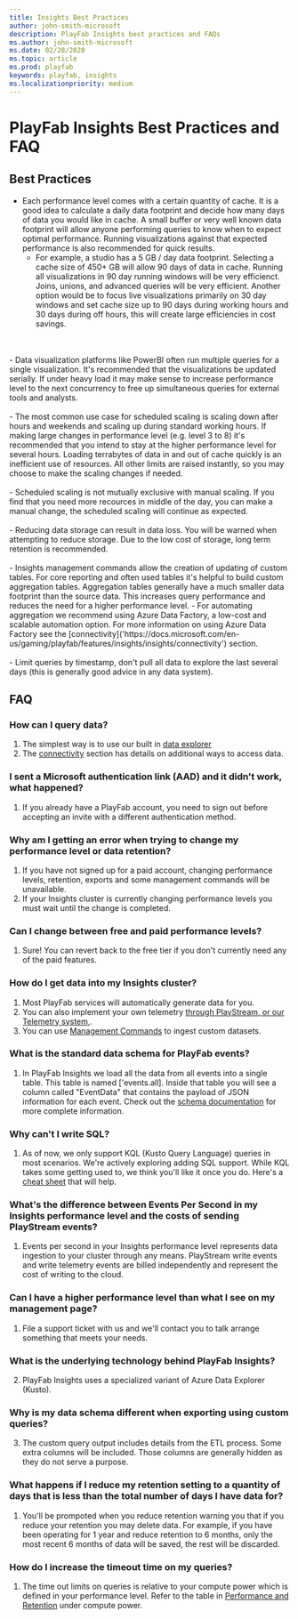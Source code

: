 ```yaml
---
title: Insights Best Practices
author: john-smith-microsoft
description: PlayFab Insights best practices and FAQs
ms.author: john-smith-microsoft
ms.date: 02/28/2020
ms.topic: article
ms.prod: playfab
keywords: playfab, insights
ms.localizationpriority: medium
---
```


# PlayFab Insights Best Practices and FAQ

## Best Practices 
- Each performance level comes with a certain quantity of cache. It is a good idea to calculate a daily data footprint and decide how many days of data you would like in cache. A small buffer or very well known data footprint will allow anyone performing queries to know when to expect optimal performance. Running visualizations against that expected performance is also recommended for quick results.
  - For example, a studio has a 5 GB / day data footprint. Selecting a cache size of 450+ GB will allow 90 days of data in cache. Running all visualizations in 90 day running windows will be very efficienct. Joins, unions, and advanced queries will be very efficient. Another option would be to focus live visualizations primarily on 30 day windows and set cache size up to 90 days during working hours and 30 days during off hours, this will create large efficiencies in cost savings.
 <br>
  <br>
 - Data visualization platforms like PowerBI often run multiple queries for a single visualization. It's recommended that the visualizations be updated serially. If under heavy load it may make sense to increase performance level to the next concurrency to free up simultaneous queries for external tools and analysts. 
   <br>
  <br>
- The most common use case for scheduled scaling is scaling down after hours and weekends and scaling up during standard working hours. If making large changes in performance level (e.g. level 3 to 8) it's recommended that you intend to stay at the higher performance level for several hours. Loading terrabytes of data in and out of cache quickly is an inefficient use of resources. All other limits are raised instantly, so you may choose to make the scaling changes if needed.
   <br>
  <br>
- Scheduled scaling is not mutually exclusive with manual scaling. If you find that you need more recources in middle of the day, you can make a manual change, the scheduled scaling will continue as expected. 
 <br>
  <br>
- Reducing data storage can result in data loss. You will be warned when attempting to reduce storage. Due to the low cost of storage, long term retention is recommended. 
 <br>
  <br>
- Insights management commands allow the creation of updating of custom tables. For core reporting and often used tables it's helpful to build custom aggregation tables. Aggregation tables generally have a much smaller data footprint than the source data. This increases query performance and reduces the need for a higher performance level. 
  - For automating aggregation we recommend using Azure Data Factory, a low-cost and scalable automation option. For more information on using Azure Data Factory see the [connectivity]('https://docs.microsoft.com/en-us/gaming/playfab/features/insights/insights/connectivity') section.
 <br>
  <br>
- Limit queries by timestamp, don't pull all data to explore the last several days (this is generally good advice in any data system).


## FAQ
### How can I query data?
   1. The simplest way is to use our built in [data explorer]('https://docs.microsoft.com/en-us/gaming/playfab/features/insights/explorer/')
   2. The [connectivity]('https://docs.microsoft.com/en-us/gaming/playfab/features/insights/insights/connectivity') section has details on additional ways to access data.
### I sent a Microsoft authentication link (AAD) and it didn't work, what happened?
   1. If you already have a PlayFab account, you need to sign out before accepting an invite with a different authentication method. 
###  Why am I getting an error when trying to change my performance level or data retention?
   1. If you have not signed up for a paid account, changing performance levels, retention, exports and some management commands will be unavailable. 
   2. If your Insights cluster is currently changing performance levels you must wait until the change is completed.
###  Can I change between free and paid performance levels?
   1. Sure! You can revert back to the free tier if you don't currently need any of the paid features.
###  How do I get data into my Insights cluster?
   1. Most PlayFab services will automatically generate data for you. 
   2. You can also implement your own telemetry [through PlayStream, or our Telemetry system,]('https://docs.microsoft.com/en-us/rest/api/playfab/events/playstream-events?view=playfab-rest'). 
   3. You can use [Management Commands]('https://review.docs.microsoft.com/en-us/gaming/playfab/features/insights/explorer/management-commands?branch=managementcommands') to ingest custom datasets.
###  What is the standard data schema for PlayFab events?
   1. In PlayFab Insights we load all the data from all events into a single table. This table is named ['events.all]. Inside that table you will see a column called "EventData" that contains the payload of JSON information for each event. Check out the [schema documentation]( https://review.docs.microsoft.com/en-us/gaming/playfab/features/insights/schemas/events-all?branch=insightsdocumentation) for more complete information. 
###  Why can't I write SQL?
   1. As of now, we only support KQL (Kusto Query Language) queries in most scenarios. We're actively exploring adding SQL support. While KQL takes some getting used to, we think you'll like it once you do. Here's a [cheat sheet](https://docs.microsoft.com/en-us/azure/kusto/query/sqlcheatsheet) that will help.
###  What's the difference between Events Per Second in my Insights performance level and the costs of sending PlayStream events?
   1. Events per second in your Insights performance level represents data ingestion to your cluster through any means. PlayStream write events and write telemetry events are billed independently and represent the cost of writing to the cloud. 
###  Can I have a higher performance level than what I see on my management page?
   1. File a support ticket with us and we'll contact you to talk arrange something that meets your needs.
###   What is the underlying technology behind PlayFab Insights?
   2. PlayFab Insights uses a specialized variant of Azure Data Explorer (Kusto).
###  Why is my data schema different when exporting using custom queries?
   3. The custom query output includes details from the ETL process. Some extra columns will be included. Those columns are generally hidden as they do not serve a purpose.
### What happens if I reduce my retention setting to a quantity of days that is less than the total number of days I have data for?
   1. You'll be prompoted when you reduce retention warning you that if you reduce your retention you may delete data. For example, if you have been operating for 1 year and reduce retention to 6 months, only the most recent 6 months of data will be saved, the rest will be discarded.
### How do I increase the timeout time on my queries?
   1. The time out limits on queries is relative to your compute power which is defined in your performance level. Refer to the table in [Performance and Retention](https://docs.microsoft.com/en-us/gaming/playfab/features/insights/insights/performance-retention) under compute power.